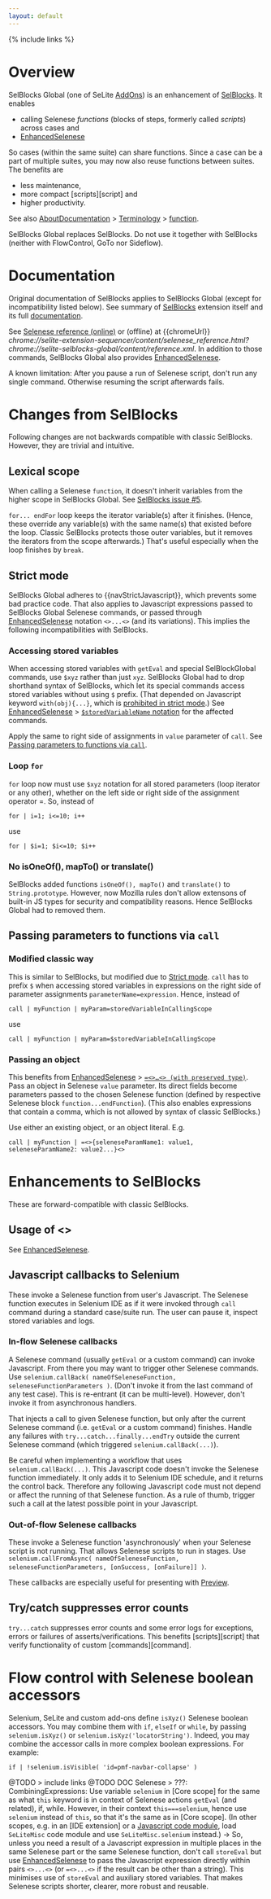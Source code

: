 ```yaml
---
layout: default
---
```

{% include links %}

# Overview #
SelBlocks Global (one of SeLite [AddOns](AddOns)) is an enhancement of [SelBlocks](https://github.com/refactoror/SelBlocks/). It enables 

* calling Selenese _functions_ (blocks of steps, formerly called _scripts_) across cases and
* [EnhancedSelenese](EnhancedSelenese)

So cases (within the same suite) can share functions. Since a case can be a part of multiple suites, you may now also reuse functions between suites. The benefits are

  * less maintenance,
  * more compact [scripts][script] and
  * higher productivity.

See also [AboutDocumentation](AboutDocumentation) > [Terminology](AboutDocumentation#terminology) > [function](AboutDocumentation#function).

SelBlocks Global replaces SelBlocks. Do not use it together with SelBlocks (neither with FlowControl, GoTo nor Sideflow).

# Documentation #
Original documentation of SelBlocks applies to SelBlocks Global (except for incompatibility listed below). See summary of [SelBlocks](https://addons.mozilla.org/en-US/firefox/addon/selenium-ide-sel-blocks/) extension itself and its full [documentation](http://refactoror.wikia.com/wiki/Selblocks_Reference).

See [Selenese reference (online)](https://cdn.rawgit.com/SeLite/SelBlocksGlobal/master/sel-blocks-fx_xpi/chrome/content/reference.xml) or (offline) at {{chromeUrl}} _chrome://selite-extension-sequencer/content/selenese_reference.html?chrome://selite-selblocks-global/content/reference.xml_. In addition to those commands, SelBlocks Global also provides [EnhancedSelenese](EnhancedSelenese).

A known limitation: After you pause a run of Selenese script, don't run any single command. Otherwise resuming the script afterwards fails.

# Changes from SelBlocks #
Following changes are not backwards compatible with classic SelBlocks. However, they are trivial and intuitive.

## Lexical scope ##
When calling a Selenese `function`, it doesn't inherit variables from the higher scope in SelBlocks Global. See [SelBlocks issue #5](https://github.com/refactoror/SelBlocks/issues/5).

`for... endFor` loop keeps the iterator variable(s) after it finishes. (Hence, these override any variable(s) with the same name(s) that existed before the loop. Classic SelBlocks protects those outer variables, but it removes the iterators from the scope afterwards.) That's useful especially when the loop finishes by `break`.

## Strict mode ##
SelBlocks Global adheres to {{navStrictJavascript}}, which prevents some bad practice code. That also applies to Javascript expressions passed to SelBlocks Global Selenese commands, or passed through [EnhancedSelenese](EnhancedSelenese) notation `<>...<>` (and its variations). This implies the following incompatibilities with SelBlocks.

### Accessing stored variables ###
When accessing stored variables with `getEval` and special SelBlockGlobal commands, use `$xyz` rather than just `xyz`. SelBlocks Global had to drop shorthand syntax of SelBlocks, which let its special commands access stored variables without using `$` prefix. (That depended on Javascript keyword `with(obj){...}`, which is [prohibited in strict mode](https://developer.mozilla.org/en-US/docs/Web/JavaScript/Reference/Functions_and_function_scope/Strict_mode#Simplifying_variable_uses).) See [EnhancedSelenese](EnhancedSelenese) > [`$storedVariableName` notation](EnhancedSelenese#storedvariablename-notation) for the affected commands.

Apply the same to right side of assignments in `value` parameter of `call`. See [Passing parameters to functions via `call`](#passing-parameters-to-functions-via-call).

### Loop `for` ###
`for` loop now must use `$xyz` notation for all stored parameters (loop iterator or any other), whether on the left side or right side of the assignment operator =. So, instead of

```
for | i=1; i<=10; i++
```

use

```
for | $i=1; $i<=10; $i++
```

### No isOneOf(), mapTo() or translate()
SelBlocks added functions `isOneOf(), mapTo()` and `translate()` to `String.prototype`. However, now Mozilla rules don't allow extensons of built-in JS types for security and compatibility reasons. Hence SelBlocks Global had to removed them.

## Passing parameters to functions via `call` ##

### Modified classic way ###
This is similar to SelBlocks, but modified due to [Strict mode](#strict-mode). `call` has to prefix `$` when accessing stored variables in expressions on the right side of parameter assignments `parameterName=expression`. Hence, instead of

```
call | myFunction | myParam=storedVariableInCallingScope
```

use

```
call | myFunction | myParam=$storedVariableInCallingScope
```

### Passing an object ###
This benefits from [EnhancedSelenese](EnhancedSelenese) > [`=<>…<> (with preserved type)`](EnhancedSelenese#with-preserved-type). Pass an object in Selenese `value` parameter. Its direct fields become parameters passed to the chosen Selenese function (defined by respective Selenese block `function...endFunction`). (This also enables expressions that contain a comma, which is not allowed by syntax of classic SelBlocks.)

Use either an existing object, or an object literal. E.g.

```
call | myFunction | =<>{seleneseParamName1: value1, seleneseParamName2: value2...}<>
```

# Enhancements to SelBlocks #
These are forward-compatible with classic SelBlocks.

## Usage of &lt;&gt;
See [EnhancedSelenese](EnhancedSelenese).

## Javascript callbacks to Selenium
These invoke a Selenese function from user's Javascript. The Selenese function executes in Selenium IDE as if it were invoked through `call` command during a standard case/suite run. The user can pause it, inspect stored variables and logs.

### In-flow Selenese callbacks
A Selenese command (usually `getEval` or a custom command) can invoke Javascript. From there you may want to trigger other Selenese commands. Use `selenium.callBack( nameOfSeleneseFunction, seleneseFunctionParameters )`. (Don't invoke it from the last command of any test case). This is re-entrant (it can be multi-level). However, don't invoke it from asynchronous handlers.

That injects a call to given Selenese function, but only after the current Selenese command (i.e. `getEval` or a custom command) finishes. Handle any failures with `try...catch...finally...endTry` outside the current Selenese command (which triggered `selenium.callBack(...)`).

Be careful when implementing a workflow that uses `selenium.callBack(...)`. This Javascript code doesn't invoke the Selenese function immediately. It only adds it to Selenium IDE schedule, and it returns the control back. Therefore any following Javascript code must not depend or affect the running of that Selenese function. As a rule of thumb, trigger such a call at the latest possible point in your Javascript.

### Out-of-flow Selenese callbacks
These invoke a Selenese function 'asynchronously' when your Selenese script is not running. That allows Selenese scripts to run in stages. Use `selenium.callFromAsync( nameOfSeleneseFunction, seleneseFunctionParameters, [onSuccess, [onFailure]] )`.

These callbacks are especially useful for presenting with [Preview](Preview).

## Try/catch suppresses error counts ##
`try...catch` suppresses error counts and some error logs for exceptions, errors or failures of asserts/verifications. This benefits [scripts][script] that verify functionality of custom [commands][command].

# Flow control with Selenese boolean accessors
Selenium, SeLite and custom add-ons define `isXyz()` Selenese boolean accessors. You may combine them with `if`, `elseIf` or `while`, by passing `selenium.isXyz()` or `selenium.isXyz('locatorString')`. Indeed, you may combine the accessor calls in more complex boolean expressions. For example:

```
if | !selenium.isVisible( 'id=pmf-navbar-collapse' )
```

@TODO > include links
@TODO DOC Selenese > ???: CombiningExpressions: Use variable `selenium` in [Core scope] for the same as what `this` keyword is in context of Selenese actions `getEval` (and related), if, while. However, in their context `this===selenium`, hence use `selenium` instead of `this`, so that it's the same as in [Core scope]. (In other scopes, e.g. in an [IDE extension] or a [Javascript code module](JavascriptComplex#javascript-code-modules), load `SeLiteMisc` code module and use `SeLiteMisc.selenium` instead<!--TODO example of loading-->.)
-> So, unless you need a result of a Javascript expression in multiple places in the same Selenese part or the same Selenese function, don't call `storeEval` but use [EnhancedSelenese](EnhancedSelenese) to pass the Javascript expression directly within pairs `<>...<>` (or `=<>...<>` if the result can be other than a string). This minimises use of `storeEval` and auxiliary stored variables. That makes Selenese scripts shorter, clearer, more robust and reusable.